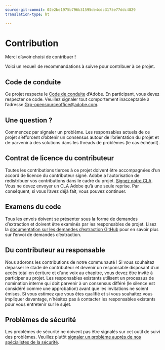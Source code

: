 ```yaml
---
source-git-commit: 02e2be1975b796b31595de4cdc3175e77ddc4829
translation-type: ht

---
```

# Contribution

Merci d’avoir choisi de contribuer !

Voici un recueil de recommandations à suivre pour contribuer à ce projet.

## Code de conduite

Ce projet respecte le [Code de conduite](code-of-conduct.md) d’Adobe. En participant, vous devez respecter ce code. Veuillez signaler tout comportement inacceptable à l’adresse 
[Grp-opensourceoffice@adobe.com](mailto:Grp-opensourceoffice@adobe.com).

## Une question ?

Commencez par signaler un problème. Les responsables actuels de ce projet s’efforcent d’obtenir un consensus autour de l’orientation du projet et de parvenir à des solutions dans les threads de problèmes (le cas échéant).

## Contrat de licence du contributeur

Toutes les contributions tierces à ce projet doivent être accompagnées d’un accord de licence du contributeur signé. Adobe a l’autorisation de redistribuer vos contributions dans le cadre du projet. [Signez notre CLA](https://opensource.adobe.com/cla.html). Vous 
ne devez envoyer un CLA Adobe qu’à une seule reprise. Par conséquent, si vous l’avez déjà fait, 
vous pouvez continuer.

## Examens du code

Tous les envois doivent se présenter sous la forme de demandes d’extraction et doivent être examinés par les responsables de projet. Lisez la [documentation sur les demandes d’extraction GitHub](https://help.github.com/articles/about-pull-requests/)
pour en savoir plus sur l’envoi de demandes d’extraction.

<!--
Lastly, please follow the [pull request template](PULL_REQUEST_TEMPLATE.md) when
submitting a pull request!
-->

## Du contributeur au responsable

Nous adorons les contributions de notre communauté ! Si vous souhaitez dépasser le stade de contributeur et devenir un responsable disposant d’un accès total en écriture et d’une voix au chapitre, vous devez
être invité à participer au projet. Les responsables existants utilisent un processus de nomination
interne qui doit parvenir à un consensus différé (le silence est considéré comme une approbation) avant que les invitations
ne soient émises. Si vous estimez que vous êtes qualifié et si vous souhaitez vous impliquer davantage,
n’hésitez pas à contacter les responsables existants pour vous entretenir sur le sujet.

## Problèmes de sécurité

Les problèmes de sécurité ne doivent pas être signalés sur cet outil de suivi des problèmes. Veuillez plutôt [signaler un problème auprès de nos spécialistes de la sécurité](https://helpx.adobe.com/fr/security/alertus.html).
